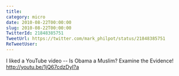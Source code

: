 ```yaml
---
title: 
category: micro
date: 2010-08-22T00:00:00
slug: 2010-08-22T00:00:00
TwitterId: 21848385751
TweetUrl: https://twitter.com/mark_philpot/status/21848385751
ReTweetUser: 
---
```


I liked a YouTube video -- Is Obama a Muslim? Examine the Evidence! http://youtu.be/1jQ67cdzDyI?a